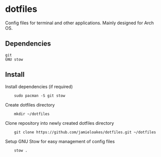# dotfiles

Config files for terminal and other applications. Mainly designed for Arch OS.


## Dependencies

```
git
GNU stow
```


## Install

Install dependencies (if required)
```
    sudo pacman -S git stow
```


Create dotfiles directory
```
    mkdir ~/dotfiles
```

Clone repository into newly created dotfiles directory
```
    git clone https://github.com/jamieloakes/dotfiles.git ~/dotfiles
```

Setup GNU Stow for easy management of config files
```
    stow .
```
